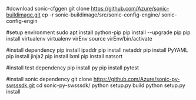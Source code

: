 #download sonic-cfggen
git clone https://github.com/Azure/sonic-buildimage.git
cp -r sonic-buildimage/src/sonic-config-engine/ sonic-config-engin

#setup environment
sudo apt install python-pip
pip install --upgrade pip
pip install virtualenv
virtualenv virEnv
source virEnv/bin/activate

#install dependency
pip install ipaddr
pip install netaddr
pip install PyYAML
pip install jinja2
pip install lxml
pip install natsort

#install test dependency
pip install py
pip install pytest

#install sonic dependency
git clone https://github.com/Azure/sonic-py-swsssdk.git
cd sonic-py-swsssdk/
python setup.py build
python setup.py install
